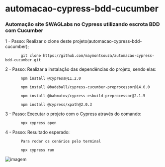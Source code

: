 # automacao-cypress-bdd-cucumber
### Automação site SWAGLabs no Cypress utilizando escrota BDD com Cucumber

1 - Passo: Realizar o clone deste projeto(automacao-cypress-bdd-cucumber);

           git clone https://github.com/maymontsouza/automacao-cypress-bdd-cucumber.git

2 - Passo: Realizar a instalação das dependências do projeto, sendo elas:

           npm install @cypress@11.2.0

           npm install @badeball/cypress-cucumber-preprocessor@14.0.0

           npm install @bahmutov/cypress-esbuild-preprocessor@2.1.5

           npm install @cypress/xpath@2.0.3

3 - Passo: Executar o projeto com o Cypress através do comando:

           npx cypress open
           

4 - Passo: Resultado esperado:
           
           Para rodar os cenários pelo terminal
           
           npx cypress run

![imagem](https://user-images.githubusercontent.com/83167411/209587713-3fd383be-385d-4439-8c6c-4ac131185f46.png)

